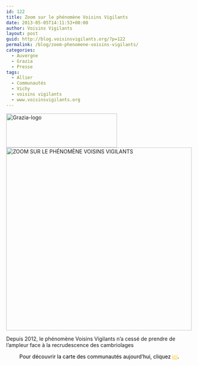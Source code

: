 ```yaml
---
id: 122
title: Zoom sur le phénomène Voisins Vigilants
date: 2013-05-05T14:11:53+00:00
author: Voisins Vigilants
layout: post
guid: http://blog.voisinsvigilants.org/?p=122
permalink: /blog/zoom-phenomene-voisins-vigilants/
categories:
  - Auvergne
  - Grazia
  - Presse
tags:
  - Allier
  - Communautés
  - Vichy
  - voisins vigilants
  - www.voisinsvigilants.org
---
```

<img class="aligncenter size-medium wp-image-123" src="http://blog.voisinsvigilants.org/wp-content/uploads/2014/09/Grazia-logo-300x92.jpg" alt="Grazia-logo" width="300" height="92" />

<div id="attachment_124" style="width: 512px" class="wp-caption aligncenter">
  <a title="Grazia" href="http://blog.voisinsvigilants.org/wp-content/uploads/2014/09/VV-Grazia.jpg" target="_blank"><img class="wp-image-124 size-full" src="http://blog.voisinsvigilants.org/wp-content/uploads/2014/09/VV-Grazia.jpg" alt="ZOOM SUR LE PHÉNOMÈNE VOISINS VIGILANTS" width="502" height="494" /></a>
  
  <p class="wp-caption-text">
    Depuis 2012, le phénomène Voisins Vigilants n’a cessé de prendre de l’ampleur face à la recrudescence des cambriolages
  </p>
</div>

<p style="text-align: center">
  <span style="color: #000000">Pour découvrir la carte des communautés aujourd’hui, cliquez </span><a style="color: #fbc400" href="http://www.voisinsvigilants.org/contacts/dispgmap" target="_blank">ici</a><span style="color: #000000">.</span>
</p>